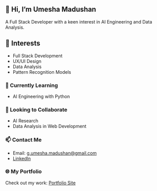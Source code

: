 ## 👋 Hi, I’m Umesha Madushan
A Full Stack Developer with a keen interest in AI Engineering and Data Analysis.

## 👀 Interests
- Full Stack Development
- UX/UI Design
- Data Analysis
- Pattern Recognition Models

### 🌱 Currently Learning
- AI Engineering with Python

### 💞 Looking to Collaborate
- AI Research
- Data Analysis in Web Development

### 📫 Contact Me
- Email: [g.umesha.madushan@gmail.com](mailto:g.umesha.madushan@gmail.com)
- [LinkedIn](https://www.linkedin.com/in/umeshag/) 

### 🌐 My Portfolio
Check out my work: [Portfolio Site](https://umesha-g.github.io/Portfolio-Site-Umesha_G/)
<!---
umesha-g/umesha-g is a ✨ special ✨ repository because its `README.md` (this file) appears on your GitHub profile.
You can click the Preview link to take a look at your changes.
--->
